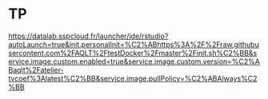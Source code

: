 # TP

<https://datalab.sspcloud.fr/launcher/ide/rstudio?autoLaunch=true&init.personalInit=%C2%ABhttps%3A%2F%2Fraw.githubusercontent.com%2FAQLT%2FtestDocker%2Fmaster%2Finit.sh%C2%BB&service.image.custom.enabled=true&service.image.custom.version=%C2%ABaqlt%2Fatelier-tvcoef%3Alatest%C2%BB&service.image.pullPolicy=%C2%ABAlways%C2%BB>